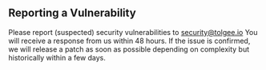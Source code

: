 ## Reporting a Vulnerability
Please report (suspected) security vulnerabilities to security@tolgee.io You will receive a response from us within 48 hours. If the issue is confirmed, we will release a patch as soon as possible depending on complexity but historically within a few days.
